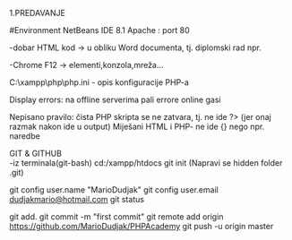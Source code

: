 1.PREDAVANJE

#Environment
NetBeans IDE 8.1
Apache : port 80 

-dobar HTML kod -> u obliku Word documenta, tj. diplomski rad npr.

-Chrome F12 -> elementi,konzola,mreža...

<?php phpinfo();

Ovo se koristi za opis konfiguracije servera. 
?> 

C:\xampp\php\php.ini  - opis konfiguracije PHP-a

Display errors: na offline serverima pali errore
                online gasi 


Nepisano pravilo: čista PHP skripta se ne zatvara, tj. ne ide ?> (jer onaj razmak nakon ide u output)
                  Miješani HTML i PHP- ne ide {} nego npr. <?php if(uvjet): ?>   naredbe <?php endif ?>

GIT & GITHUB    
-iz terminala(git-bash)
cd:/xampp/htdocs
git init    (Napravi se hidden folder .git)

git config user.name "MarioDudjak"
git config user.email dudjakmario@hotmail.com
git status 

git add.
git commit -m "first commit"
git remote add origin https://github.com/MarioDudjak/PHPAcademy
git push -u origin master









